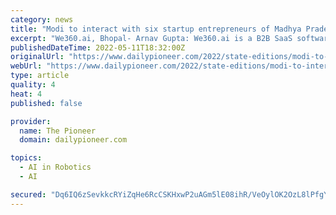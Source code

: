 ```yaml
---
category: news
title: "Modi to interact with six startup entrepreneurs of Madhya Pradesh"
excerpt: "We360.ai, Bhopal- Arnav Gupta: We360.ai is a B2B SaaS software based startup developed for employee productivity ... who currently serves as the founder and CEO of the company. Swayat Robots Pvt. Ltd. Bhopal – Sanjeev Sharma: Sanjeev Sharma, CEO, Swayat ..."
publishedDateTime: 2022-05-11T18:32:00Z
originalUrl: "https://www.dailypioneer.com/2022/state-editions/modi-to-interact-with-six-startup-entrepreneurs-of-madhya-pradesh.html"
webUrl: "https://www.dailypioneer.com/2022/state-editions/modi-to-interact-with-six-startup-entrepreneurs-of-madhya-pradesh.html"
type: article
quality: 4
heat: 4
published: false

provider:
  name: The Pioneer
  domain: dailypioneer.com

topics:
  - AI in Robotics
  - AI

secured: "Dq6IQ6zSevkkcRYiZqHe6RcCSKHxwP2uAGm5lE08ihR/VeOylOK2OzL8lPfgYbIYQSaMToTlIWBiTc2We8KH/ukeeRZsfjRWoUaEd9u/XfBq6B6+Ie/BN/Y7Bpmq+LF9QewZg8sG8BRcnJsDtBUcMV99d/PmAhLXKCHsUa/R8a5sYcfuY205ckisBnQrNuphtQMLBgOql4Tv5/GOCnAaZ8gRO//upIuOqdxBqkHY2TsZUfFSXquRXT23UjjLe1UTK0YukUZcm+mZqia05YeR/8SxFBSwxA79vnJC8m39ZwcjsZjRXpeuaZLingK1u+quPm3kjSIELs4bYsRNoWiUVywywHL0NM0RQE7j5yDe/tk=;VrG/gwYSg95agBJELdbaeQ=="
---
```


